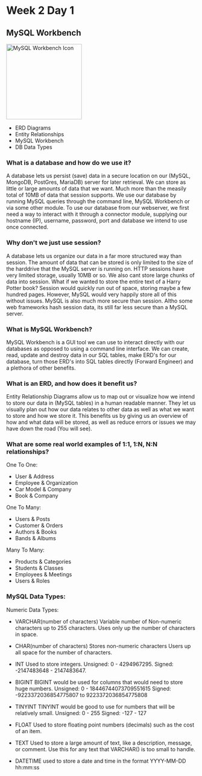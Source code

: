 # Week 2 Day 1

## MySQL Workbench

<img src="https://cdn.iconverticons.com/files/png/7fbe544b039fd4f3_256x256.png" alt="MySQL Workbench Icon" width="200px">

* ERD Diagrams
* Entity Relationships
* MySQL Workbench
* DB Data Types

### What is a database and how do we use it?
A database lets us persist (save) data in a secure location on our (MySQL, MongoDB, PostGres, MariaDB) server for later retrieval. We can store as little or large amounts of data that we want. Much more than the measily total of 10MB of data that session supports. We use our database by running MySQL queries through the command line, MySQL Workbench or via some other module. To use our database from our webserver, we first need a way to interact with it through a connector module, supplying our hostname (IP), username, password, port and database we intend to use once connected. 

### Why don't we just use session?
A database lets us organize our data in a far more structured way than session. The amount of data that can be stored is only limited to the size of the harddrive that the MySQL server is running on. HTTP sessions have very limited storage, usually 10MB or so. We also cant store large chunks of data into session. What if we wanted to store the entire text of a Harry Potter book? Session would quickly run out of space, storing maybe a few hundred pages. However, MySQL would very happily store all of this without issues. MySQL is also much more secure than session. Altho some web frameworks hash session data, its still far less secure than a MySQL server.  

### What is MySQL Workbench?
MySQL Workbench is a GUI tool we can use to interact directly with our databases as opposed to using a command line interface. We can create, read, update and destroy data in our SQL tables, make ERD's for our database, turn those ERD's into SQL tables directly (Forward Engineer) and a plethora of other benefits.

### What is an ERD, and how does it benefit us?
Entity Relationship Diagrams allow us to map out or visualize how we intend to store our data in (MySQL tables) in a human readable manner. They let us visually plan out how our data relates to other data as well as what we want to store and how we store it. This benefits us by giving us an overview of how and what data will be stored, as well as reduce errors or issues we may have down the road (You will see).

### What are some real world examples of 1:1, 1:N, N:N relationships?
One To One:
* User & Address
* Employee & Organization
* Car Model & Company
* Book & Company

One To Many:
* Users & Posts
* Customer & Orders
* Authors & Books
* Bands & Albums

Many To Many:
* Products & Categories
* Students & Classes
* Employees & Meetings
* Users & Roles

### MySQL Data Types:

Numeric Data Types:

* VARCHAR(number of characters)
Variable number of Non-numeric characters up to 255 characters.
Uses only up the number of characters in space.

* CHAR(number of characters)
Stores non-numeric characters
Users up all space for the number of characters.

* INT
Used to store integers. 
Unsigned: 0 - 4294967295.
Signed: -2147483648 - 2147483647.

* BIGINT
BIGINT would be used for columns that would need to store huge numbers.
Unsigned: 0 - 18446744073709551615
Signed: -9223372036854775807 to 9223372036854775808

* TINYINT
TINYINT would be good to use for numbers that will be relatively small.
Unsigned: 0 - 255
Signed: -127 - 127

* FLOAT
Used to store floating point numbers (decimals)
such as the cost of an item.

* TEXT
Used to store a large amount of text, like a description, message, or comment. Use this for any text that VARCHAR() is too small to handle.

* DATETIME
used to store a date and time in the format YYYY-MM-DD hh:mm:ss

